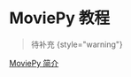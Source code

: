 # MoviePy 教程

<show-structure depth="2"/>

> 待补充
{style="warning"}


<seealso>
<category ref="ref_docs">
    <a href="https://mp.weixin.qq.com/s/Jh-qYxmaefbbMFWsG_0h3w">MoviePy 简介</a>
</category>
<category ref="ref_github">
</category>
<category ref="ref_issues">
</category>
<category ref="ref_hf"></category>
<category ref="ref_ms"></category>
</seealso>
